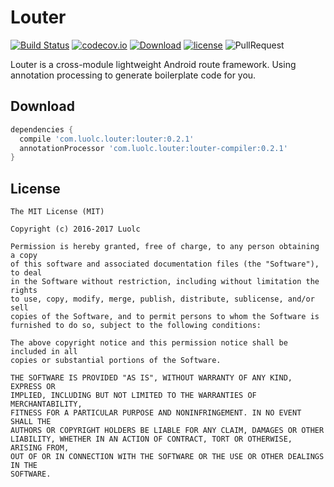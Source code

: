 # Louter

[![Build Status](https://travis-ci.org/Luolc/Louter.svg?branch=master)](https://travis-ci.org/Luolc/Louter) [![codecov.io](http://codecov.io/github/Luolc/Louter/coverage.svg?branch=master)](http://codecov.io/github/Luolc/Louter?branch=master) [![Download](https://api.bintray.com/packages/luolc/AndroidDevLib/louter/images/download.svg)](https://bintray.com/luolc/AndroidDevLib/louter/_latestVersion) [![license](https://img.shields.io/github/license/mashape/apistatus.svg)](LICENSE) ![PullRequest](https://img.shields.io/badge/PRs-welcome-brightgreen.svg)

Louter is a cross-module lightweight Android route framework. Using annotation processing to generate boilerplate code for you.

## Download

```groovy
dependencies {
  compile 'com.luolc.louter:louter:0.2.1'
  annotationProcessor 'com.luolc.louter:louter-compiler:0.2.1'
}
```

## License

    The MIT License (MIT)

    Copyright (c) 2016-2017 Luolc

    Permission is hereby granted, free of charge, to any person obtaining a copy
    of this software and associated documentation files (the "Software"), to deal
    in the Software without restriction, including without limitation the rights
    to use, copy, modify, merge, publish, distribute, sublicense, and/or sell
    copies of the Software, and to permit persons to whom the Software is
    furnished to do so, subject to the following conditions:

    The above copyright notice and this permission notice shall be included in all
    copies or substantial portions of the Software.

    THE SOFTWARE IS PROVIDED "AS IS", WITHOUT WARRANTY OF ANY KIND, EXPRESS OR
    IMPLIED, INCLUDING BUT NOT LIMITED TO THE WARRANTIES OF MERCHANTABILITY,
    FITNESS FOR A PARTICULAR PURPOSE AND NONINFRINGEMENT. IN NO EVENT SHALL THE
    AUTHORS OR COPYRIGHT HOLDERS BE LIABLE FOR ANY CLAIM, DAMAGES OR OTHER
    LIABILITY, WHETHER IN AN ACTION OF CONTRACT, TORT OR OTHERWISE, ARISING FROM,
    OUT OF OR IN CONNECTION WITH THE SOFTWARE OR THE USE OR OTHER DEALINGS IN THE
    SOFTWARE.
